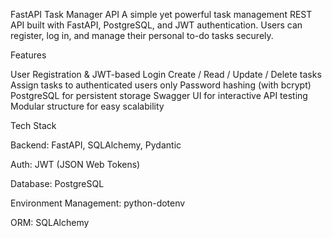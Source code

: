 FastAPI Task Manager API
A simple yet powerful task management REST API built with FastAPI, PostgreSQL, and JWT authentication. Users can register, log in, and manage their personal to-do tasks securely.

Features


User Registration & JWT-based Login
Create / Read / Update / Delete tasks
Assign tasks to authenticated users only
Password hashing (with bcrypt)
PostgreSQL for persistent storage
Swagger UI for interactive API testing
Modular structure for easy scalability


Tech Stack


Backend: FastAPI, SQLAlchemy, Pydantic

Auth: JWT (JSON Web Tokens)

Database: PostgreSQL

Environment Management: python-dotenv

ORM: SQLAlchemy
